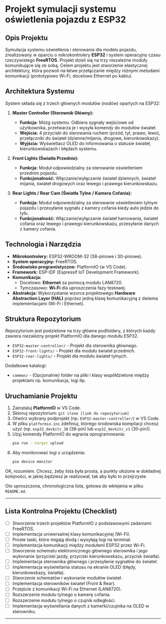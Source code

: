 # Projekt symulacji systemu oświetlenia pojazdu z ESP32

## Opis Projektu

Symulacja systemu oświetlenia i sterowania dla modelu pojazdu, zrealizowany w oparciu o mikrokontrolery **ESP32** i system operacyjny czasu rzeczywistego **FreeRTOS**. Projekt dzieli się na trzy niezależne moduły komunikujące się ze sobą. Celem projektu jest stworzenie elastycznej architektury, która pozwoli na łatwe przełączanie między różnymi metodami komunikacji (prototypowo Wi-Fi, docelowo Ethernet po kablu).

## Architektura Systemu

System składa się z trzech głównych modułów (nodów) opartych na ESP32:

1.  **Master Controller (Sterownik Główny):**
    * **Funkcja:** Mózg systemu. Odbiera sygnały wejściowe od użytkownika, przetwarza je i wysyła komendy do modułów świateł.
    * **Wejścia:** 4 przyciski do sterowania ruchem (przód, tył, prawo, lewo), przełączniki do świateł (dzienne/mijania, drogowe, kierunkowskazy).
    * **Wyjścia:** Wyświetlacz OLED do informowania o statusie świateł, kierunkowskazach i błędach systemu.

2.  **Front Lights (Światła Przednie):**
    * **Funkcja:** Moduł odpowiedzialny za sterowanie oświetleniem przednim pojazdu.
    * **Funkcjonalność:** Włączanie/wyłączanie świateł dziennych, świateł mijania, świateł drogowych oraz lewego i prawego kierunkowskazu.

3.  **Rear Lights / Rear Cam (Światła Tylne / Kamera Cofania):**
    * **Funkcja:** Moduł odpowiedzialny za sterowanie oświetleniem tylnym pojazdu i przesyłanie sygnału z kamery cofania kiedy auto jedzie do tyłu.
    * **Funkcjonalność:** Włączanie/wyłączanie świateł hamowania, świateł cofania oraz lewego i prawego kierunkowskazu, przesyłanie danych z kamery cofania.

## Technologia i Narzędzia

* **Mikrokontrolery:** ESP32-WROOM-32 (38-pinowe i 30-pinowe).
* **System operacyjny:** FreeRTOS.
* **Środowisko programistyczne:** PlatformIO (w VS Code).
* **Framework:** ESP-IDF (Espressif IoT Development Framework).
* **Komunikacja:**
    * Docelowo: **Ethernet** za pomocą modułu LAN8720.
    * Tymczasowo: **Wi-Fi** dla uproszczenia fazy testowej.
* **Abstrakcja:** Wykorzystanie wzorca projektowego **Hardware Abstraction Layer (HAL)** poprzez jedną klasę komunikacyjną z dwiema implementacjami (Wi-Fi i Ethernet).

## Struktura Repozytorium

Repozytorium jest podzielone na trzy główne podfoldery, z których każdy zawiera niezależny projekt PlatformIO dla danego modułu ESP32.

* `ESP32-master-controller/` - Projekt dla sterownika głównego.
* `ESP32-front-lights/` - Projekt dla modułu świateł przednich.
* `ESP32-rear-lights/` - Projekt dla modułu świateł tylnych.

Dodatkowe katalogi:
* `common/` - (Opcjonalnie) folder na pliki i klasy współdzielone między projektami np. komunikacja, logi itp.

## Uruchamianie Projektu

1.  Zainstaluj **PlatformIO** w VS Code.
2.  Sklonuj repozytorium: `git clone [link do repozytorium]`
3.  Otwórz wybrany podprojekt (np. `ESP32-master-controller/`) w VS Code.
4.  W pliku `platformio.ini` zdefiniuj, którego środowiska kompilacji chcesz użyć (np. `esp32_devkitc_38` (38-pin) lub `esp32_devkitc_v1` (30-pin)).
5.  Użyj komendy PlatformIO do wgrania oprogramowania:
    ```bash
    pio run --target upload
    ```
6.  Aby monitorować logi z urządzenia:
    ```bash
    pio device monitor
    ```

OK, rozumiem. Chcesz, żeby lista była prosta, a punkty ułożone w dokładnej kolejności, w jakiej będziesz je realizował, tak aby było to przejrzyste.

Oto uproszczona, chronologiczna lista, gotowa do wklejenia w pliku `README.md`.

---

## Lista Kontrolna Projektu (Checklist)

* [ ] Stworzenie trzech projektów PlatformIO z podstawowymi zadaniami FreeRTOS.
* [ ] Implementacja uniwersalnej klasy komunikacyjnej (Wi-Fi).
* [ ] Proste taski, które migają diodą i wysyłają logi na terminal.
* [ ] Implementacja komunikacji między modułami ESP32 przez Wi-Fi.
* [ ] Stworzenie schematu elektronicznego głównego sterownika i jego wykonanie (przyciski jazdy, przyciski kierunkowskazu, przycisk światła).
* [ ] Implementacja sterownika głównego i przesyłanie sygnałów do świateł.
* [ ] Implementacja wyświetlania statusu na ekranie OLED (błędy, kierunkowskazy, światła).
* [ ] Stworzenie schematów i wykonanie modułów świateł.
* [ ] Implementacja sterowników świateł (Front & Rear).
* [ ] Przejście z komunikacji Wi-Fi na Ethernet (LAN8720).
* [ ] Rozszerzenie modułu tylnego o kamerę cofania.
* [ ] Rozszerzenie modułu tylnego o czujnik odległości.
* [ ] Implementacja wyświetlania danych z kamerki/czujnika na OLED w sterowniku.

---
